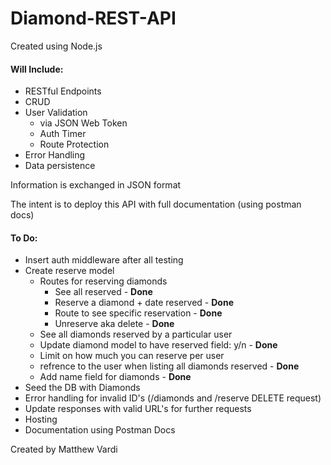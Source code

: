 # Diamond-REST-API

Created using Node.js

#### **Will Include:**

- RESTful Endpoints
- CRUD
- User Validation
	- via JSON Web Token
	- Auth Timer
	- Route Protection
- Error Handling
- Data persistence


Information is exchanged in JSON format

The intent is to deploy this API with full documentation (using postman docs)

#### **To Do:**
- Insert auth middleware after all testing
- Create reserve model
	- Routes for reserving diamonds
		- See all reserved - **Done**
		- Reserve a diamond + date reserved - **Done**
		- Route to see specific reservation - **Done**
		- Unreserve aka delete - **Done**
	- See all diamonds reserved by a particular user
	- Update diamond model to have reserved field: y/n - **Done**
	- Limit on how much you can reserve per user
	- refrence to the user when listing all diamonds reserved - **Done**
	- Add name field for diamonds - **Done**
- Seed the DB with Diamonds
- Error handling for invalid ID's (/diamonds and /reserve DELETE request)
- Update responses with valid URL's for further requests
- Hosting
- Documentation using Postman Docs

Created by Matthew Vardi


